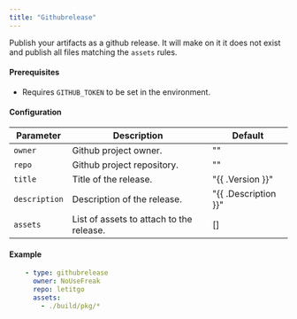 ```yaml
---
title: "Githubrelease"
---
```


Publish your artifacts as a github release. It will make on it it does not exist
and publish all files matching the `assets` rules.

#### Prerequisites

- Requires `GITHUB_TOKEN` to be set in the environment.

#### Configuration

Parameter | Description | Default
--- | --- | ---
`owner` | Github project owner. | ""
`repo` | Github project repository. | ""
`title` | Title of the release. | "{{ .Version }}"
`description` | Description of the release. | "{{ .Description }}"
`assets` | List of assets to attach to the release. | []

#### Example

```yaml
    - type: githubrelease
      owner: NoUseFreak
      repo: letitgo
      assets:
        - ./build/pkg/*
```

